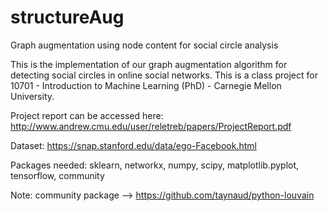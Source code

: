 # structureAug
Graph augmentation using node content for social circle analysis

This is the implementation of our graph augmentation algorithm for detecting social circles in online social networks. This is a class project for 10701 - Introduction to Machine Learning (PhD) - Carnegie Mellon University.

Project report can be accessed here:
http://www.andrew.cmu.edu/user/reletreb/papers/ProjectReport.pdf

Dataset:
https://snap.stanford.edu/data/ego-Facebook.html

Packages needed:
sklearn, networkx, numpy, scipy, matplotlib.pyplot, tensorflow, community

Note: community package --> https://github.com/taynaud/python-louvain

